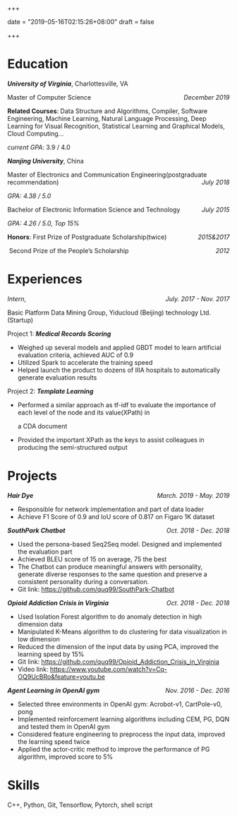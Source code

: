 +++

date = "2019-05-16T02:15:26+08:00"
draft = false

+++

# Education

***University of Virginia***, Charlottesville, VA

Master of Computer Science  <span style="float:right;">*December 2019*</span>

**Related Courses**: Data Structure and Algorithms, Compiler, Software Engineering, Machine Learning, Natural Language Processing, Deep Learning for Visual Recognition, Statistical Learning and Graphical Models, Cloud Computing...

*current GPA*: 3.9 / 4.0

***Nanjing University***, China

Master of Electronics and Communication Engineering(postgraduate recommendation)  <span style="float:right;">*July 2018*</span>

*GPA: 4.38 / 5.0*

Bachelor of Electronic Information Science and Technology 	<span style="float:right;">*July 2015*</span>

*GPA: 4.26 / 5.0, Top 15%*

**Honors**:  First Prize of Postgraduate Scholarship(twice) <span style="float:right;">*2015&2017*</span>

​		 Second Prize of the People’s Scholarship<span style="float:right;">*2012*</span>

# Experiences

*Intern*, <span style="float:right;">*July. 2017 - Nov. 2017*</span>

Basic Platform Data Mining Group, Yiducloud (Beijing) technology Ltd. (Startup) 

Project 1: ***Medical Records Scoring*** 

- Weighed up several models and applied GBDT model to learn artificial evaluation criteria, achieved AUC of 0.9 
- Utilized Spark to accelerate the training speed 
- Helped launch the product to dozens of IIIA hospitals to automatically generate evaluation results

Project 2: ***Template Learning*** 

- Performed a similar approach as tf-idf to evaluate the importance of each level of the node and its value(XPath) in 

  a CDA document 

- Provided the important XPath as the keys to assist colleagues in producing the semi-structured output 

# Projects

***Hair Dye***<span style="float:right;">*March. 2019 - May. 2019*</span>

* Responsible for network implementation and part of data loader 
* Achieve F1 Score of 0.9 and IoU score of 0.817 on Figaro 1K dataset



***SouthPark Chatbot***<span style="float:right;">*Oct. 2018 - Dec. 2018*</span>

- Used the persona-based Seq2Seq model. Designed and implemented the evaluation part
- Achieved BLEU score of 15 on average, 75 the best 
- The Chatbot can produce meaningful answers with personality, generate diverse responses to the same question and preserve a consistent personality during a conversation. 
- Git link: https://github.com/quq99/SouthPark-Chatbot 



***Opioid Addiction Crisis in Virginia***<span style="float:right;">*Oct. 2018 - Dec. 2018*</span>

- Used Isolation Forest algorithm to do anomaly detection in high dimension data 
- Manipulated K-Means algorithm to do clustering for data visualization in low dimension 
- Reduced the dimension of the input data by using PCA, improved the learning speed by 15% 
- Git link: https://github.com/quq99/Opioid_Addiction_Crisis_in_Virginia 
- Video link: https://www.youtube.com/watch?v=Cq-OQ9UcBRo&feature=youtu.be 



***Agent Learning in OpenAI gym***<span style="float:right;">*Nov. 2016 - Dec. 2016*</span>

- Selected three environments in OpenAI gym: Acrobot-v1, CartPole-v0, pong 
- Implemented reinforcement learning algorithms including CEM, PG, DQN and tested them in OpenAI gym 
- Considered feature engineering to preprocess the input data, improved the learning speed twice 
- Applied the actor-critic method to improve the performance of PG algorithm, improved score to 5% 

# Skills

C++, Python, Git, Tensorflow, Pytorch, shell script
